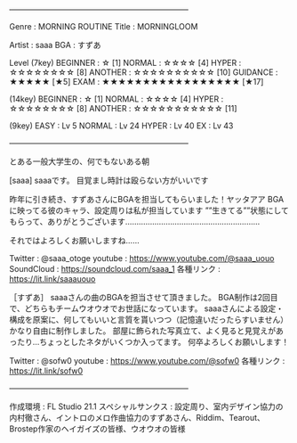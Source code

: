 ―――――――――――――――――――――――

Genre : MORNING ROUTINE
Title : MORNINGLOOM

Artist : saaa
BGA : すずあ

Level
(7key)
BEGINNER : ☆ [1]
NORMAL : ☆☆☆☆ [4] 
HYPER : ☆☆☆☆☆☆☆☆ [8] 
ANOTHER : ☆☆☆☆☆☆☆☆☆☆ [10]
GUIDANCE : ★★★★★ [★5] 
EXAM : ★★★★★★★★★★★★★★★★★ [★17] 

(14key)
BEGINNER : ☆ [1]
NORMAL : ☆☆☆☆ [4]
HYPER : ☆☆☆☆☆☆☆☆ [8]
ANOTHER : ☆☆☆☆☆☆☆☆☆☆☆ [11]

(9key)
EASY : Lv 5
NORMAL : Lv 24
HYPER : Lv 40
EX : Lv 43

―――――――――――――――――――――――


とある一般大学生の、何でもないある朝


[saaa]
saaaです。
目覚まし時計は殴らない方がいいです

昨年に引き続き、すずあさんにBGAを担当してもらいました！ヤッタアア
BGAに映ってる彼のキャラ、設定周りは私が担当しています
””生きてる””状態にしてもらって、ありがとうございます……………………………………………………

それではよろしくお願いしますね……

Twitter : @saaa_otoge
youtube : https://www.youtube.com/@saaa_uouo
SoundCloud : https://soundcloud.com/saaa_1
各種リンク : https://lit.link/saaauouo


［すずあ］
saaaさんの曲のBGAを担当させて頂きました。
BGA制作は2回目で、どちらもチームウオウオでお世話になっています。
saaaさんによる設定・構成を原案に、何してもいいと言質を貰いつつ（記憶違いだったらすいません）かなり自由に制作しました。
部屋に飾られた写真立て、よく見ると見覚えがあったり…ちょっとしたネタがいくつか入ってます。
何卒よろしくお願いします！

Twitter : @sofw0
youtube : https://www.youtube.com/@sofw0
各種リンク : https://lit.link/sofw0

―――――――――――――――――――――――

作成環境 : FL Studio 21.1
スペシャルサンクス : 設定周り、室内デザイン協力の内村徹さん、イントロのメロ作曲協力のすずあさん、Riddim、Tearout、Brostep作家のヘイガイズの皆様、ウオウオの皆様